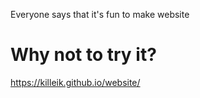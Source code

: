 Everyone says that it's fun to make website
# Why not to try it?

https://killeik.github.io/website/
